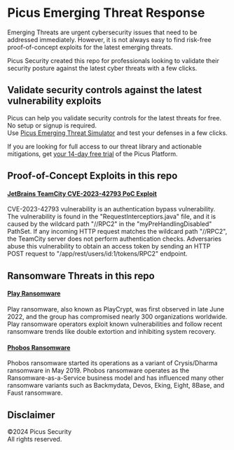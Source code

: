 # Picus Emerging Threat Response
Emerging Threats are urgent cybersecurity issues that need to be addressed immediately. However, it is not always easy to find risk-free proof-of-concept exploits for the latest emerging threats. </br>

Picus Security created this repo for professionals looking to validate their security posture against the latest cyber threats with a few clicks. 

Validate security controls against the latest vulnerability exploits
--------------------------------------
Picus can help you validate security controls for the latest threats for free. No setup or signup is required. </br>
Use [Picus Emerging Threat Simulator](https://www.picussecurity.com/emerging-threat-simulator?utm_source=github&utm_medium=organic+social&utm_campaign=PLS+Offensive+-+ET+Simulator) and test your defenses in a few clicks.

If you are looking for full access to our threat library and actionable mitigations, get [your 14-day free trial](https://discover.picussecurity.com/start-your-free-trial?utm_source=github&utm_medium=organic+social&utm_campaign=PLS+Offensive+-+ET+Simulator) of the Picus Platform. 

Proof-of-Concept Exploits in this repo
----------------------

#### [JetBrains TeamCity CVE-2023-42793 PoC Exploit](https://github.com/picussecurity/Picus-Emerging-Threat-Response/tree/main/JetBrains%20TeamCity%20CVE-2023-42793%20PoC%20Exploit)
CVE-2023-42793 vulnerability is an authentication bypass vulnerability. The vulnerability is found in the "RequestInterceptiors.java" file, and it is caused by the wildcard path "//RPC2" in the "myPreHandlingDisabled" PathSet. If any incoming HTTP request matches the wildcard path "//RPC2", the TeamCity server does not perform authentication checks. Adversaries abuse this vulnerability to obtain an access token by sending an HTTP POST request to "/app/rest/users/id:1/tokens/RPC2" endpoint.

Ransomware Threats in this repo
----------------------
#### [Play Ransomware](https://github.com/picussecurity/Picus-Emerging-Threat-Response/tree/main/Play%20Ransomware)
Play ransomware, also known as PlayCrypt, was first observed in late June 2022, and the group has compromised nearly 300 organizations worldwide. Play ransomware operators exploit known vulnerabilities and follow recent ransomware trends like double extortion and inhibiting system recovery.

#### [Phobos Ransomware](https://github.com/picussecurity/Picus-Emerging-Threat-Response/tree/main/Phobos%20Ransomware)
Phobos ransomware started its operations as a variant of Crysis/Dharma ransomware in May 2019.  Phobos ransomware operates as the Ransomware-as-a-Service business model and has influenced many other ransomware variants such as Backmydata, Devos, Eking, Eight, 8Base, and Faust ransomware.

Disclaimer
----------
©2024 Picus Security <br>
All rights reserved.
